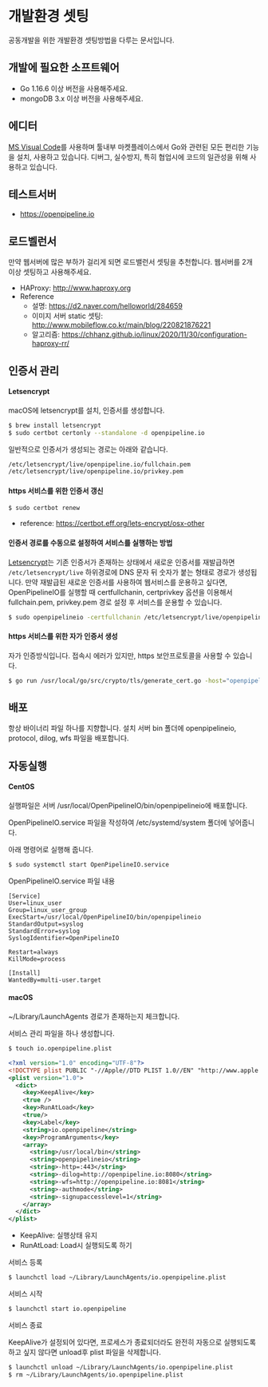 # 개발환경 셋팅
공동개발을 위한 개발환경 셋팅방법을 다루는 문서입니다.

## 개발에 필요한 소프트웨어
- Go 1.16.6 이상 버전을 사용해주세요.
- mongoDB 3.x 이상 버전을 사용해주세요.

## 에디터
[MS Visual Code](https://code.visualstudio.com)를 사용하며 툴내부 마켓플레이스에서 Go와 관련된 모든 편리한 기능을 설치, 사용하고 있습니다.
디버그, 실수방지, 특히 협업시에 코드의 일관성을 위해 사용하고 있습니다.

## 테스트서버
- https://openpipeline.io

## 로드벨런서
만약 웹서버에 많은 부하가 걸리게 되면 로드밸런서 셋팅을 추천합니다. 웹서버를 2개 이상 셋팅하고 사용해주세요.

- HAProxy: http://www.haproxy.org
- Reference
    - 설명: https://d2.naver.com/helloworld/284659
    - 이미지 서버 static 셋팅: http://www.mobileflow.co.kr/main/blog/220821876221
    - 알고리즘: https://chhanz.github.io/linux/2020/11/30/configuration-haproxy-rr/

## 인증서 관리

#### Letsencrypt
macOS에 letsencrypt를 설치, 인증서를 생성합니다.

```bash
$ brew install letsencrypt
$ sudo certbot certonly --standalone -d openpipeline.io
```

일반적으로 인증서가 생성되는 경로는 아래와 같습니다.

```bash
/etc/letsencrypt/live/openpipeline.io/fullchain.pem
/etc/letsencrypt/live/openpipeline.io/privkey.pem
```

#### https 서비스를 위한 인증서 갱신

```bash
$ sudo certbot renew
```

- reference: https://certbot.eff.org/lets-encrypt/osx-other

#### 인증서 경로를 수동으로 설정하여 서비스를 실행하는 방법

[Letsencrypt](https://letsencrypt.org)는 기존 인증서가 존재하는 상태에서 새로운 인증서를 재발급하면 `/etc/letsencrypt/live` 하위경로에 DNS 문자 뒤 숫자가 붙는 형태로 경로가 생성됩니다.
만약 재발급된 새로운 인증서를 사용하여 웹서비스를 운용하고 싶다면, OpenPipelineIO를 실행할 때 certfullchanin, certprivkey 옵션을 이용해서 fullchain.pem, privkey.pem 경로 설정 후 서비스를 운용할 수 있습니다.

```bash
$ sudo openpipelineio -certfullchanin /etc/letsencrypt/live/openpipeline.io-0002/fullchain.pem -certprivkey /etc/letsencrypt/live/openpipeline.io-0002/privkey.pem
```


#### https 서비스를 위한 자가 인증서 생성

자가 인증방식입니다. 접속시 에러가 있지만, https 보안프로토콜을 사용할 수 있습니다.

```bash
$ go run /usr/local/go/src/crypto/tls/generate_cert.go -host="openpipeline.io" -ca=true
```

## 배포

항상 바이너리 파일 하나를 지향합니다.
설치 서버 bin 폴더에 openpipelineio, protocol, dilog, wfs 파일을 배포합니다.

## 자동실행

#### CentOS

실행파일은 서버 /usr/local/OpenPipelineIO/bin/openpipelineio에 배포합니다.

OpenPipelineIO.service 파일을 작성하여 /etc/systemd/system 폴더에 넣어줍니다.

아래 명령어로 실행해 줍니다.

```bash
$ sudo systemctl start OpenPipelineIO.service
```

OpenPipelineIO.service 파일 내용

```
[Service]
User=linux_user
Group=linux_user_group
ExecStart=/usr/local/OpenPipelineIO/bin/openpipelineio
StandardOutput=syslog
StandardError=syslog
SyslogIdentifier=OpenPipelineIO

Restart=always
KillMode=process

[Install]
WantedBy=multi-user.target
```

#### macOS
~/Library/LaunchAgents 경로가 존재하는지 체크합니다.

서비스 관리 파일을 하나 생성합니다.

```bash
$ touch io.openpipeline.plist
```

```xml
<?xml version="1.0" encoding="UTF-8"?>
<!DOCTYPE plist PUBLIC "-//Apple//DTD PLIST 1.0//EN" "http://www.apple.com/DTDs/PropertyList-1.0.dtd">
<plist version="1.0">
  <dict>
    <key>KeepAlive</key>
    <true />
    <key>RunAtLoad</key>
    <true/>
    <key>Label</key>
    <string>io.openpipeline</string>
    <key>ProgramArguments</key>
    <array>
      <string>/usr/local/bin</string>
      <string>openpipelineio</string>
      <string>-http=:443</string>
      <string>-dilog=http://openpipeline.io:8080</string>
      <string>-wfs=http://openpipeline.io:8081</string>
      <string>-authmode</string>
      <string>-signupaccesslevel=1</string>
    </array>
  </dict>
</plist>
```

- KeepAlive: 실행상태 유지
- RunAtLoad: Load시 실행되도록 하기

서비스 등록

```bash
$ launchctl load ~/Library/LaunchAgents/io.openpipeline.plist
```

서비스 시작

```bash
$ launchctl start io.openpipeline
```

서비스 종료

KeepAlive가 설정되어 있다면, 프로세스가 종료되더라도 완전히 자동으로 실행되도록 하고 싶지 않다면 unload후 plist 파일을 삭제합니다.

```bash
$ launchctl unload ~/Library/LaunchAgents/io.openpipeline.plist
$ rm ~/Library/LaunchAgents/io.openpipeline.plist
```